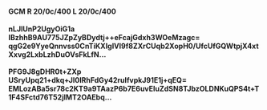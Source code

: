 #### GCM R 20/0c/400 L 20/0c/400
**nLJlUnP2UgyOiG1a**<br/>**IBzhhB9AU775JZpZyBDydtj++eFcajGdxh3WOeMzagc=**<br/>**qgG2e9YyeQnnvss0CnTiKXIgIVl9f8ZXrCUqb2XopH0/UfcUfGQWtpjX4xtXxvg2LxbLzhDuOVsFkLfN...**<br/><br/>
**PFG9J8gDHR0t+ZXp**<br/>**USryUpq21+dkq+JI0IRhFdGy42ruIfvpkJ91E1j+qEQ=**<br/>**EMLozABa5sr78c2KT9a9TAazP6b7E6uvEIuZdSN8TJbzOLDNKuQPS4t+T1F4SFctd76T52jlMT2OAEbq...**